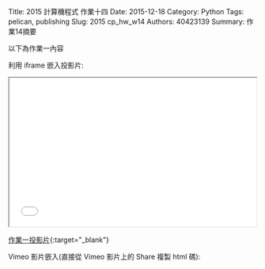Title: 2015 計算機程式 作業十四
Date: 2015-12-18
Category: Python
Tags: pelican, publishing
Slug: 2015  cp_hw_w14
Authors: 40423139
Summary: 作業14摘要

以下為作業一內容

利用 iframe 嵌入投影片:

<iframe src="40423139_cp_w14_p.html" width="500" height="300"></iframe>

[作業一投影片](40423139_cp_w11_p.html){:target="_blank"}




Vimeo 影片嵌入(直接從 Vimeo 影片上的 Share 複製 html 碼):


